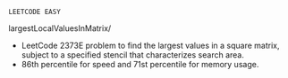 ~~~~~~~~~~~~~
LEETCODE EASY
~~~~~~~~~~~~~
largestLocalValuesInMatrix/
- LeetCode 2373E problem to find the largest values in a square matrix, subject to a specified stencil that characterizes search area.
- 86th percentile for speed and 71st percentile for memory usage.